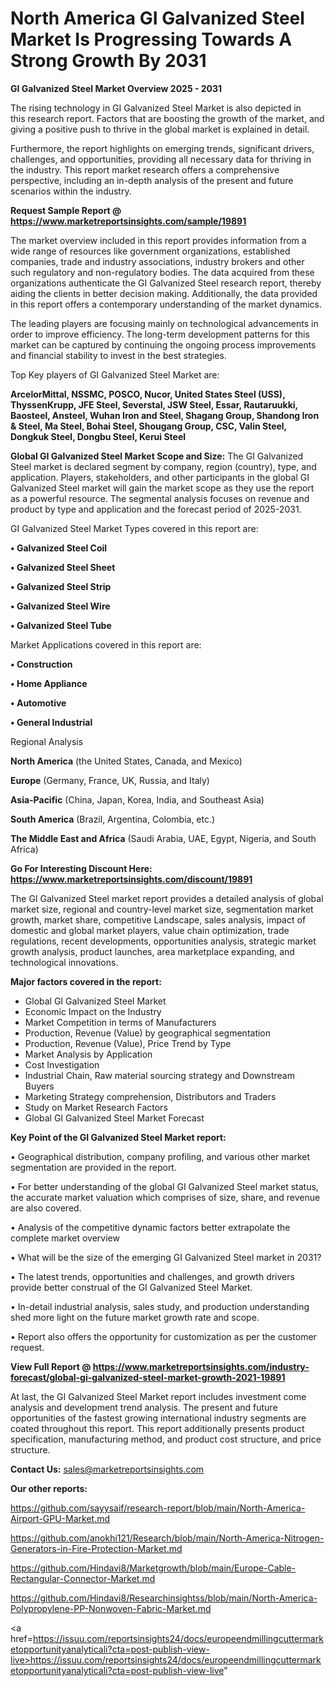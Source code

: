 # North America GI Galvanized Steel Market Is Progressing Towards A Strong Growth By 2031

<Strong> GI Galvanized Steel Market Overview 2025 - 2031</strong>

The rising technology in GI Galvanized Steel Market is also depicted in this research report. Factors that are boosting the growth of the market, and giving a positive push to thrive in the global market is explained in detail.

Furthermore, the report highlights on emerging trends, significant drivers, challenges, and opportunities, providing all necessary data for thriving in the industry. This report market research offers a comprehensive perspective, including an in-depth analysis of the present and future scenarios within the industry.

<strong>Request Sample Report @ <a href=https://www.marketreportsinsights.com/sample/19891>https://www.marketreportsinsights.com/sample/19891</a></strong>

The market overview included in this report provides information from a wide range of resources like government organizations, established companies, trade and industry associations, industry brokers and other such regulatory and non-regulatory bodies. The data acquired from these organizations authenticate the GI Galvanized Steel research report, thereby aiding the clients in better decision making. Additionally, the data provided in this report offers a contemporary understanding of the market dynamics.

The leading players are focusing mainly on technological advancements in order to improve efficiency. The long-term development patterns for this market can be captured by continuing the ongoing process improvements and financial stability to invest in the best strategies.

Top Key players of GI Galvanized Steel Market are:

<strong>ArcelorMittal, NSSMC, POSCO, Nucor, United States Steel (USS), ThyssenKrupp, JFE Steel, Severstal, JSW Steel, Essar, Rautaruukki, Baosteel, Ansteel, Wuhan Iron and Steel, Shagang Group, Shandong Iron & Steel, Ma Steel, Bohai Steel, Shougang Group, CSC, Valin Steel, Dongkuk Steel, Dongbu Steel, Kerui Steel</strong>

<strong><b>Global GI Galvanized Steel Market Scope and Size:</b></strong>
The GI Galvanized Steel market is declared segment by company, region (country), type, and application. Players, stakeholders, and other participants in the global GI Galvanized Steel market will gain the market scope as they use the report as a powerful resource. The segmental analysis focuses on revenue and product by type and application and the forecast period of 2025-2031.

GI Galvanized Steel Market Types covered in this report are:

<strong>• Galvanized Steel Coil

• Galvanized Steel Sheet

• Galvanized Steel Strip

• Galvanized Steel Wire

• Galvanized Steel Tube</strong>

Market Applications covered in this report are:

<strong>• Construction

• Home Appliance

• Automotive

• General Industrial</strong> 

Regional Analysis

<strong>North America</strong> (the United States, Canada, and Mexico)

<strong>Europe</strong> (Germany, France, UK, Russia, and Italy)

<strong>Asia-Pacific</strong> (China, Japan, Korea, India, and Southeast Asia)

<strong>South America</strong> (Brazil, Argentina, Colombia, etc.)

<strong>The Middle East and Africa</strong> (Saudi Arabia, UAE, Egypt, Nigeria, and South Africa)

<strong>Go For Interesting Discount Here: <a href=https://www.marketreportsinsights.com/discount/19891>https://www.marketreportsinsights.com/discount/19891</a></strong>

The GI Galvanized Steel market report provides a detailed analysis of global market size, regional and country-level market size, segmentation market growth, market share, competitive Landscape, sales analysis, impact of domestic and global market players, value chain optimization, trade regulations, recent developments, opportunities analysis, strategic market growth analysis, product launches, area marketplace expanding, and technological innovations.

<strong><b>Major factors covered in the report:</b></strong>
<ul>
  <li>Global GI Galvanized Steel Market </li>
  <li>Economic Impact on the Industry</li>
  <li>Market Competition in terms of Manufacturers</li>
  <li>Production, Revenue (Value) by geographical segmentation</li>
  <li>Production, Revenue (Value), Price Trend by Type</li>
  <li>Market Analysis by Application</li>
  <li>Cost Investigation</li>
  <li>Industrial Chain, Raw material sourcing strategy and Downstream Buyers</li>
  <li>Marketing Strategy comprehension, Distributors and Traders</li>
  <li>Study on Market Research Factors</li>
  <li>Global GI Galvanized Steel Market Forecast</li>
</ul>

<strong><b>Key Point of the GI Galvanized Steel Market report:</b></strong>

• Geographical distribution, company profiling, and various other market segmentation are provided in the report.

• For better understanding of the global GI Galvanized Steel market status, the accurate market valuation which comprises of size, share, and revenue are also covered.

• Analysis of the competitive dynamic factors better extrapolate the complete market overview

• What will be the size of the emerging GI Galvanized Steel market in 2031?

• The latest trends, opportunities and challenges, and growth drivers provide better construal of the GI Galvanized Steel Market.

• In-detail industrial analysis, sales study, and production understanding shed more light on the future market growth rate and scope.

• Report also offers the opportunity for customization as per the customer request.

<strong><b>View Full Report @ <a href=https://www.marketreportsinsights.com/industry-forecast/global-gi-galvanized-steel-market-growth-2021-19891>https://www.marketreportsinsights.com/industry-forecast/global-gi-galvanized-steel-market-growth-2021-19891</a></b></strong>


At last, the GI Galvanized Steel Market report includes investment come analysis and development trend analysis. The present and future opportunities of the fastest growing international industry segments are coated throughout this report. This report additionally presents product specification, manufacturing method, and product cost structure, and price structure.

<strong>Contact Us:</strong>
sales@marketreportsinsights.com

<strong>Our other reports:</strong>

<a href=https://github.com/sayysaif/research-report/blob/main/North-America-Airport-GPU-Market.md>https://github.com/sayysaif/research-report/blob/main/North-America-Airport-GPU-Market.md</a>

<a href=https://github.com/anokhi121/Research/blob/main/North-America-Nitrogen-Generators-in-Fire-Protection-Market.md>https://github.com/anokhi121/Research/blob/main/North-America-Nitrogen-Generators-in-Fire-Protection-Market.md</a>

<a href=https://github.com/Hindavi8/Marketgrowth/blob/main/Europe-Cable-Rectangular-Connector-Market.md>https://github.com/Hindavi8/Marketgrowth/blob/main/Europe-Cable-Rectangular-Connector-Market.md</a>

<a href=https://github.com/Hindavi8/Researchinsightss/blob/main/North-America-Polypropylene-PP-Nonwoven-Fabric-Market.md>https://github.com/Hindavi8/Researchinsightss/blob/main/North-America-Polypropylene-PP-Nonwoven-Fabric-Market.md</a>

<a href=https://issuu.com/reportsinsights24/docs/europeendmillingcuttermarketopportunityanalyticali?cta=post-publish-view-live>https://issuu.com/reportsinsights24/docs/europeendmillingcuttermarketopportunityanalyticali?cta=post-publish-view-live</a>"
